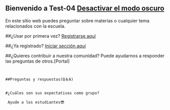 ## Bienvenido a Test-04            [Desactivar el modo oscuro](https://oscar-04.github.io/Test-04)

En este sitio web puedes preguntar sobre materias o cualquier tema relacionados con la escuela.

##¿Usar por primera vez?  [Registrarse aquí](https://github.com/Oscar-04/Clover-04/issues/new/choose)

##¿Ya registrado? [Iniciar sección aquí](https://github.com/Oscar-04/Clover-04/issues/new/choose)

##¿Quieres contribuir a nuestra comunidad?
Puede ayudarnos a responder las preguntas de otros.[Portal]

```markdown


##Preguntas y respuestas(Q＆A)


#¿Cuáles son sus expectativas como grupo?
 
 Ayude a los estudiantes😎
